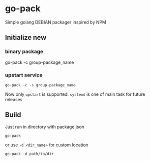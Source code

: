 # go-pack
Simple golang DEBIAN packager inspired by NPM

## Initialize new 

### binary package

  go-pack -c group-package_name
  
### upstart service

```
go-pack -c -s group-package_name
```

Now only `upstart` is supported. `systemd` is one of main task for future releases


## Build

Just run in directory with package.json

```
go-pack
```
  
or use `-d <dir_name>` for custom location

```
go-pack -d path/to/dir
```

